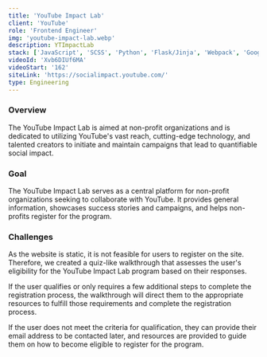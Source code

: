 ```yaml
---
title: 'YouTube Impact Lab'
client: 'YouTube'
role: 'Frontend Engineer'
img: 'youtube-impact-lab.webp'
description: YTImpactLab
stack: ['JavaScript', 'SCSS', 'Python', 'Flask/Jinja', 'Webpack', 'Google Cloud']
videoId: 'Xvb6DIUf6MA'
videoStart: '162'
siteLink: 'https://socialimpact.youtube.com/'
type: Engineering
---
```


### Overview

The YouTube Impact Lab is aimed at non-profit organizations and is dedicated to utilizing YouTube's vast reach, cutting-edge technology, and talented creators to initiate and maintain campaigns that lead to quantifiable social impact.

### Goal
The YouTube Impact Lab serves as a central platform for non-profit organizations seeking to collaborate with YouTube. It provides general information, showcases success stories and campaigns, and helps non-profits register for the program.

### Challenges

As the website is static, it is not feasible for users to register on the site. Therefore, we created a quiz-like walkthrough that assesses the user's eligibility for the YouTube Impact Lab program based on their responses.

If the user qualifies or only requires a few additional steps to complete the registration process, the walkthrough will direct them to the appropriate resources to fulfill those requirements and complete the registration process.

If the user does not meet the criteria for qualification, they can provide their email address to be contacted later, and resources are provided to guide them on how to become eligible to register for the program.